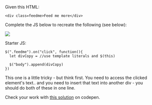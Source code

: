 
Given this HTML:
```
<div class=feedme>Feed me more</div>
```
  

Complete the JS below to recreate the following (see below):

  

![](https://kernel-files.s3-eu-west-1.amazonaws.com/images/PROD_A2541-0.gif)

  

Starter JS:
```
$(".feedme").on("click", function(){
  let divCopy = //use template literals and $(this)
  
  $("body").append(divCopy)
})
```
  

This one is a little tricky - but think first. You need to access the clicked element's text.. and you need to insert that text into another div - you should do both of these in one line.

  

Check your work with [this solution](https://codepen.io/ElevationPen/pen/GaLeQa?editors=1010) on codepen.